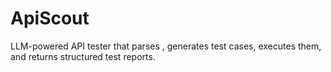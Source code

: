 # ApiScout
LLM-powered API tester that parses , generates test cases, executes them, and returns structured test reports.
